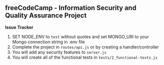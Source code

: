 **freeCodeCamp** - Information Security and Quality Assurance Project
------

**Issue Tracker**

1) SET NODE_ENV to `test` without quotes and set MONGO_URI to your Mongo connection string in .env file
2) Complete the project in `routes/api.js` or by creating a handler/controller
3) You will add any security features to `server.js`
4) You will create all of the functional tests in `tests/2_functional-tests.js`
